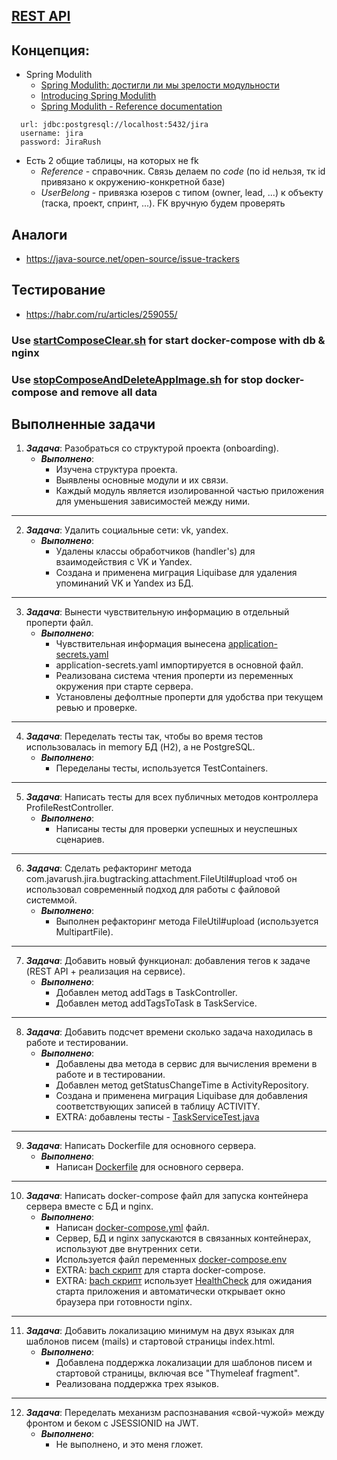 ## [REST API](http://localhost:8080/doc)

## Концепция:

- Spring Modulith
    - [Spring Modulith: достигли ли мы зрелости модульности](https://habr.com/ru/post/701984/)
    - [Introducing Spring Modulith](https://spring.io/blog/2022/10/21/introducing-spring-modulith)
    - [Spring Modulith - Reference documentation](https://docs.spring.io/spring-modulith/docs/current-SNAPSHOT/reference/html/)

```
  url: jdbc:postgresql://localhost:5432/jira
  username: jira
  password: JiraRush
```

- Есть 2 общие таблицы, на которых не fk
    - _Reference_ - справочник. Связь делаем по _code_ (по id нельзя, тк id привязано к окружению-конкретной базе)
    - _UserBelong_ - привязка юзеров с типом (owner, lead, ...) к объекту (таска, проект, спринт, ...). FK вручную будем
      проверять

## Аналоги

- https://java-source.net/open-source/issue-trackers

## Тестирование

- https://habr.com/ru/articles/259055/

### Use [startComposeClear.sh](scripts/startComposeClear.sh) for start docker-compose with db & nginx
### Use [stopComposeAndDeleteAppImage.sh](scripts/stopComposeAndDeleteAppImage.sh) for stop docker-compose and remove all data

## Выполненные задачи

1. ***Задача***: Разобраться со структурой проекта (onboarding).
    - ***Выполнено***:
        - Изучена структура проекта.
        - Выявлены основные модули и их связи.
        - Каждый модуль является изолированной частью приложения для уменьшения зависимостей между ними.

---
   
2. ***Задача***: Удалить социальные сети: vk, yandex.
    - ***Выполнено***:
        - Удалены классы обработчиков (handler's) для взаимодействия с VK и Yandex.
        - Создана и применена миграция Liquibase для удаления упоминаний VK и Yandex из БД.

---

3. ***Задача***: Вынести чувствительную информацию в отдельный проперти файл.
    - ***Выполнено***:
        - Чувствительная информация вынесена [application-secrets.yaml](src/main/resources/application-secrets.yaml)
        - application-secrets.yaml импортируется в основной файл.
        - Реализована система чтения проперти из переменных окружения при старте сервера.
        - Установлены дефолтные проперти для удобства при текущем ревью и проверке.

---

4. ***Задача***: Переделать тесты так, чтобы во время тестов использовалась in memory БД (H2), а не PostgreSQL.
    - ***Выполнено***:
        - Переделаны тесты, используется TestContainers.

---

5. ***Задача***: Написать тесты для всех публичных методов контроллера ProfileRestController.
    - ***Выполнено***:
        - Написаны тесты для проверки успешных и неуспешных сценариев.

---

6. ***Задача***: Сделать рефакторинг метода com.javarush.jira.bugtracking.attachment.FileUtil#upload чтоб он использовал современный подход для работы с файловой системмой.
    - ***Выполнено***:
        - Выполнен рефакторинг метода FileUtil#upload (используется MultipartFile).

---

7. ***Задача***: Добавить новый функционал: добавления тегов к задаче (REST API + реализация на сервисе).
    - ***Выполнено***:
        - Добавлен метод addTags в TaskController.
        - Добавлен метод addTagsToTask в TaskService.

---

8. ***Задача***: Добавить подсчет времени сколько задача находилась в работе и тестировании.
    - ***Выполнено***:
        - Добавлены два метода в сервис для вычисления времени в работе и в тестировании.
        - Добавлен метод getStatusChangeTime в ActivityRepository.
        - Создана и применена миграция Liquibase для добавления соответствующих записей в таблицу ACTIVITY.
        - EXTRA: добавлены тесты - [TaskServiceTest.java](src/test/java/com/javarush/jira/bugtracking/task/TaskServiceTest.java)

---

9. ***Задача***: Написать Dockerfile для основного сервера.
    - ***Выполнено***:
        - Написан [Dockerfile](Dockerfile) для основного сервера.

---

10. ***Задача***: Написать docker-compose файл для запуска контейнера сервера вместе с БД и nginx.
    - ***Выполнено***:
        - Написан [docker-compose.yml](docker-compose.yml) файл.
        - Сервер, БД и nginx запускаются в связанных контейнерах, используют две внутренних сети.
        - Используется файл переменных [docker-compose.env](config/docker-compose.env)
        - EXTRA: [bach скрипт](scripts/startComposeClear.sh) для старта docker-compose.
        - EXTRA: [bach скрипт](scripts/startComposeClear.sh) использует [HealthCheck](src/main/java/com/javarush/jira/util/HealthCheck.java) для ожидания старта приложения и автоматически открывает окно браузера при готовности nginx.

---

11. ***Задача***: Добавить локализацию минимум на двух языках для шаблонов писем (mails) и стартовой страницы index.html.
    - ***Выполнено***:
        - Добавлена поддержка локализации для шаблонов писем и стартовой страницы, включая все "Thymeleaf fragment".
        - Реализована поддержка трех языков.

---

12. ***Задача***: Переделать механизм распознавания «свой-чужой» между фронтом и беком с JSESSIONID на JWT.
    - ***Выполнено***:
        - Не выполнено, и это меня гложет.